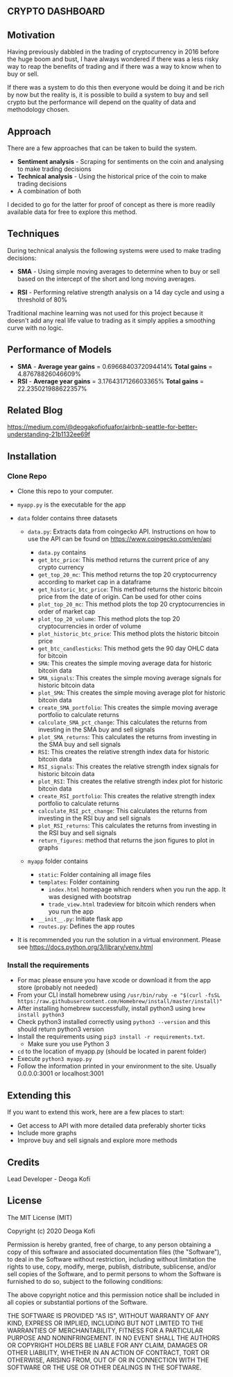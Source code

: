 CRYPTO DASHBOARD
-----------------------
Motivation
------------
Having previously dabbled in the trading of cryptocurrency in 2016 before the huge boom and bust, I have always wondered if there was a less risky way to reap the benefits of trading and if there was a way to know when to buy or sell.

If there was a system to do this then everyone would be doing it and be rich by now but the reality is, it is possible to build a system to buy and sell crypto but the performance will depend on the quality of data and methodology chosen.

Approach
-----------
There are a few approaches that can be taken to build the system.
* **Sentiment analysis** - Scraping for sentiments on the coin and analysing to make trading decisions
* **Technical analysis** - Using the historical price of the coin to make trading decisions
* A combination of both

I decided to go for the latter for proof of concept as there is more readily available data for free to explore this method.

Techniques
-------------
During technical analysis the following systems were used to make trading decisions:
* **SMA** - Using simple moving averages to determine when to buy or sell based on the intercept of the short and long moving averages.

* **RSI** - Performing relative strength analysis on a 14 day cycle and using a threshold of 80%

Traditional machine learning was not used for this project because it doesn't add any real life value to trading as it simply applies a smoothing curve with no logic.

Performance of Models
-------------------------
* **SMA** - **Average year gains** = 0.6966840372094414%
        **Total gains** = 4.87678826046609%
* **RSI** - **Average year gains** = 3.1764317126603365%
        **Total gains** = 22.235021988622357%


Related Blog
----------------------
https://medium.com/@deogakofiofuafor/airbnb-seattle-for-better-understanding-21b1132ee69f

Installation
----------------------

### Clone Repo

* Clone this repo to your computer.
* `myapp.py` is the executable for the app

* `data` folder contains three datasets
    * `data.py`: Extracts data from coingecko API.
    Instructions on how to use the API can be found on https://www.coingecko.com/en/api
      * `data.py` contains
      * `get_btc_price`: This method returns the current price of any crypto currency
      * `get_top_20_mc`: This method returns the top 20 cryptocurrency according to market cap in a dataframe
      * `get_historic_btc_price`: This method returns the historic bitcoin price from the date of origin. Can be used for other coins
      * `plot_top_20_mc`: This method plots the top 20 cryptocurrencies in order of market cap
      * `plot_top_20_volume`: This method plots the top 20 cryptocurrencies in order of volume
      * `plot_historic_btc_price`: This method plots the historic bitcoin price
      * `get_btc_candlesticks`: This method gets the 90 day OHLC data for bitcoin
      * `SMA`: This creates the simple moving average data for historic bitcoin data
      * `SMA_signals`: This creates the simple moving average signals for historic bitcoin data
      * `plot_SMA`: This creates the simple moving average plot for historic bitcoin data
      * `create_SMA_portfolio`: This creates the simple moving average portfolio to calculate returns
      * `calculate_SMA_pct_change`: This calculates the returns from investing in the SMA buy and sell signals
      * `plot_SMA_returns`: This calculates the returns from investing in the SMA buy and sell signals
      * `RSI`: This creates the relative strength index data for historic bitcoin data
      * `RSI_signals`: This creates the relative strength index signals for historic bitcoin data
      * `plot_RSI`: This creates the relative strength index plot for historic bitcoin data
      * `create_RSI_portfolio`: This creates the relative strength index portfolio to calculate returns
      * `calculate_RSI_pct_change`: This calculates the returns from investing in the RSI buy and sell signals
      * `plot_RSI_returns`: This calculates the returns from investing in the RSI buy and sell signals
      * `return_figures`: method that returns the json figures to plot in graphs

  * `myapp` folder contains
    * `static`: Folder containing all image files
    * `templates`: Folder containing
      * `index.html` homepage which renders when you run the app. It was designed with bootstrap
      * `trade_view.html` tradeview for bitcoin which renders when you run the app
    * `__init__.py`: Initiate flask app
    * `routes.py`: Defines the app routes
* It is recommended you run the solution in a virtual environment. Please see https://docs.python.org/3/library/venv.html


### Install the requirements
* For mac please ensure you have xcode or download it from the app store (probably not needed)
* From your CLI install homebrew using `/usr/bin/ruby -e "$(curl -fsSL https:/raw.githubusercontent.com/Homebrew/install/master/install)"`
* After installing homebrew successfully, install python3 using `brew install python3`
* Check python3 installed correctly using `python3 --version` and this should return python3 version
* Install the requirements using `pip3 install -r requirements.txt`.
    * Make sure you use Python 3
* `cd` to the location of myapp.py (should be located in parent folder)
* Execute `python3 myapp.py`
* Follow the information printed in your environment to the site. Usually 0.0.0.0:3001 or localhost:3001


Extending this
-------------------------

If you want to extend this work, here are a few places to start:

* Get access to API with more detailed data preferably shorter ticks
* Include more graphs
* Improve buy and sell signals and explore more methods





## Credits

Lead Developer - Deoga Kofi


## License

The MIT License (MIT)

Copyright (c) 2020 Deoga Kofi

Permission is hereby granted, free of charge, to any person obtaining a copy of this software and associated documentation files (the "Software"), to deal in the Software without restriction, including without limitation the rights to use, copy, modify, merge, publish, distribute, sublicense, and/or sell copies of the Software, and to permit persons to whom the Software is furnished to do so, subject to the following conditions:

The above copyright notice and this permission notice shall be included in all copies or substantial portions of the Software.

THE SOFTWARE IS PROVIDED "AS IS", WITHOUT WARRANTY OF ANY KIND, EXPRESS OR IMPLIED, INCLUDING BUT NOT LIMITED TO THE WARRANTIES OF MERCHANTABILITY, FITNESS FOR A PARTICULAR PURPOSE AND NONINFRINGEMENT. IN NO EVENT SHALL THE AUTHORS OR COPYRIGHT HOLDERS BE LIABLE FOR ANY CLAIM, DAMAGES OR OTHER LIABILITY, WHETHER IN AN ACTION OF CONTRACT, TORT OR OTHERWISE, ARISING FROM, OUT OF OR IN CONNECTION WITH THE SOFTWARE OR THE USE OR OTHER DEALINGS IN THE SOFTWARE.
